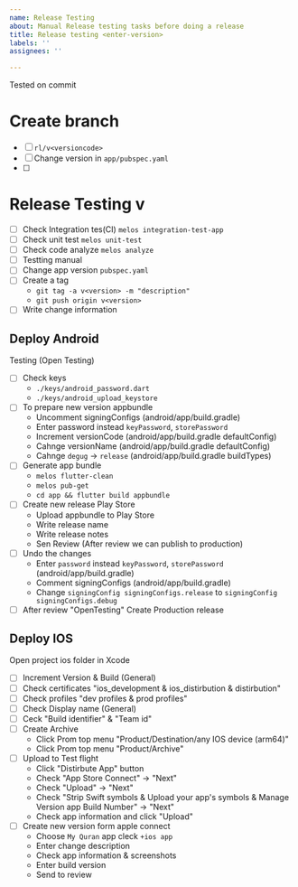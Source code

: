 ```yaml
---
name: Release Testing
about: Manual Release testing tasks before doing a release
title: Release testing <enter-version>
labels: ''
assignees: ''

---
```


Tested on commit <enter-commit>

# Create branch
- [ ] `rl/v<versioncode>`
- [ ] Change version in `app/pubspec.yaml`
- [ ] 
 
# Release Testing v<enter-version>
- [ ] Check Integration tes(CI) `melos integration-test-app`
- [ ] Check unit test `melos unit-test`
- [ ] Check code analyze `melos analyze`
- [ ] Testting manual
- [ ] Change app version `pubspec.yaml`
- [ ] Create a tag 
  - `git tag -a v<version> -m "description"`
  - `git push origin v<version>`
- [ ] Write change information
 
## Deploy Android 
Testing (Open Testing)
- [ ] Check keys
  - `./keys/android_password.dart`
  - `./keys/android_upload_keystore`
- [ ] To prepare new version appbundle
  - Uncomment signingConfigs (android/app/build.gradle)
  - Enter password instead `keyPassword`, `storePassword`
  - Increment versionCode (android/app/build.gradle defaultConfig)
  - Cahnge versionName (android/app/build.gradle defaultConfig)
  - Cahnge `degug` -> `release` (android/app/build.gradle buildTypes)
- [ ] Generate app bundle
  - `melos flutter-clean`
  - `melos pub-get`
  - `cd app && flutter build appbundle`
- [ ] Create new release Play Store
  - Upload appbundle to Play Store
  - Write release name
  - Write release notes 
  - Sen Review (After review we can publish to production)
- [ ] Undo the changes 
  - Enter `password` instead `keyPassword`, `storePassword` (android/app/build.gradle)
  - Comment signingConfigs (android/app/build.gradle)
  - Change `signingConfig signingConfigs.release` to `signingConfig signingConfigs.debug`
- [ ] After review "OpenTesting" Create Production release
  
## Deploy IOS
Open project ios folder in Xcode
- [ ] Increment Version & Build (General)
- [ ] Check certificates "ios_development & ios_distirbution & distirbution"
- [ ] Check profiles "dev profiles & prod profiles"
- [ ] Check Display name (General)
- [ ] Ceck "Build identifier" & "Team id"
- [ ] Create Archive
  -  Click Prom top menu "Product/Destination/any IOS device (arm64)"
  -  Click Prom top menu "Product/Archive"
- [ ] Upload to Test flight
  - Click "Distirbute App" button
  - Check "App Store Connect" -> "Next"
  - Check "Upload" -> "Next"
  - Check "Strip Swift symbols & Upload your app's symbols & Manage Version app Build Number" -> "Next"
  - Check app information and click "Upload"
- [ ] Create new version form apple connect
  - Choose `My Quran` app cleck `+ios app`
  - Enter change description
  - Check app information & screenshots
  - Enter build version
  - Send to review
